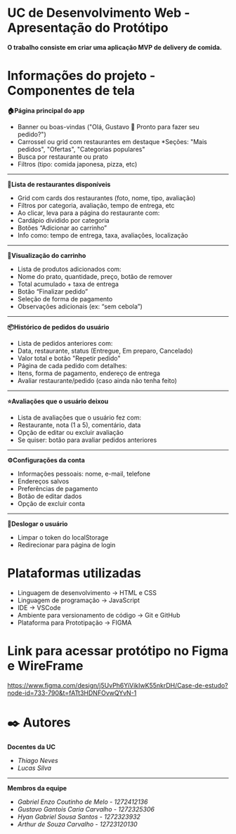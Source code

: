 # UC de Desenvolvimento Web - Apresentação do Protótipo
**O trabalho consiste em criar uma aplicação MVP de delivery de comida.**

# Informações do projeto - Componentes de tela
**🏠Página principal do app**
* Banner ou boas-vindas ("Olá, Gustavo 👋 Pronto para fazer seu pedido?")
* Carrossel ou grid com restaurantes em destaque
*Seções: "Mais pedidos", "Ofertas", "Categorias populares"
* Busca por restaurante ou prato
* Filtros (tipo: comida japonesa, pizza, etc)
****

**🏪Lista de restaurantes disponíveis**
* Grid com cards dos restaurantes (foto, nome, tipo, avaliação)
* Filtros por categoria, avaliação, tempo de entrega, etc
* Ao clicar, leva para a página do restaurante com:
* Cardápio dividido por categoria
* Botões “Adicionar ao carrinho”
* Info como: tempo de entrega, taxa, avaliações, localização
****

**🛒Visualização do carrinho**
* Lista de produtos adicionados com:
* Nome do prato, quantidade, preço, botão de remover
* Total acumulado + taxa de entrega
* Botão “Finalizar pedido”
* Seleção de forma de pagamento
* Observações adicionais (ex: “sem cebola”)
****

**📦Histórico de pedidos do usuário**
* Lista de pedidos anteriores com:
* Data, restaurante, status (Entregue, Em preparo, Cancelado)
* Valor total e botão "Repetir pedido"
* Página de cada pedido com detalhes:
* Itens, forma de pagamento, endereço de entrega
* Avaliar restaurante/pedido (caso ainda não tenha feito)
****

**⭐Avaliações que o usuário deixou**
* Lista de avaliações que o usuário fez com:
* Restaurante, nota (1 a 5), comentário, data
* Opção de editar ou excluir avaliação
* Se quiser: botão para avaliar pedidos anteriores
****

**⚙️Configurações da conta**
* Informações pessoais: nome, e-mail, telefone
* Endereços salvos
* Preferências de pagamento
* Botão de editar dados
* Opção de excluir conta
****

**🚪Deslogar o usuário**
* Limpar o token do localStorage
* Redirecionar para página de login

# Plataformas utilizadas
* Linguagem de desenvolvimento -> HTML e CSS
* Linguagem de programação -> JavaScript
* IDE -> VSCode
* Ambiente para versionamento de código -> Git e GitHub
* Plataforma para Prototipação -> FIGMA

# Link para acessar protótipo no Figma e WireFrame
https://www.figma.com/design/j5UvPh6YiVikIwK55nkrDH/Case-de-estudo?node-id=733-790&t=fATt3HDNFOvwQYvN-1

# ✒️ Autores
**Docentes da UC** 
* *Thiago Neves* 
* *Lucas Silva*
****
**Membros da equipe**
* *Gabriel Enzo Coutinho de Melo - 1272412136*
* *Gustavo Gantois Caria Carvalho - 1272325306*
* *Hyan Gabriel Sousa Santos - 1272323932*
* *Arthur de Souza Carvalho - 12723120130*

